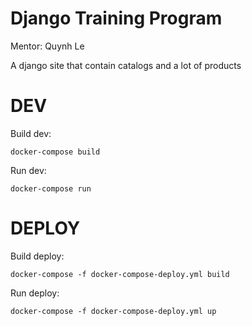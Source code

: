 # Django Training Program

Mentor: Quynh Le 

A django site that contain catalogs and a lot of products

DEV
============================

Build dev:
```shell
docker-compose build
```
Run dev:
```shell
docker-compose run
```

DEPLOY
============================

Build deploy:
```shell
docker-compose -f docker-compose-deploy.yml build
```
Run deploy:
```shell
docker-compose -f docker-compose-deploy.yml up
```
